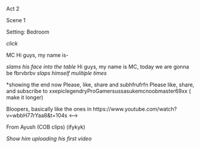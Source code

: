 Act 2

Scene 1

Setting: Bedroom

_click_

MC
Hi guys, my name is- 

*slams his face into the table*
Hi guys, my name is MC, today we are gonna be fbrvbrbv
*slaps himself mulitiple times* 

*showing the end now 
Please, like, share and subhfrufrfn
Please like, share, and subscribe to xxepiclegendryProGamersussasukemcnoobmaster69xx ( make it longer) 
<!-->
Bloopers, basically
like the ones in https://www.youtube.com/watch?v=wbbH77rYaa8&t=104s
<--> 
From Ayush (COB clips) (ifykyk) 


_Show him uploading his first video_
